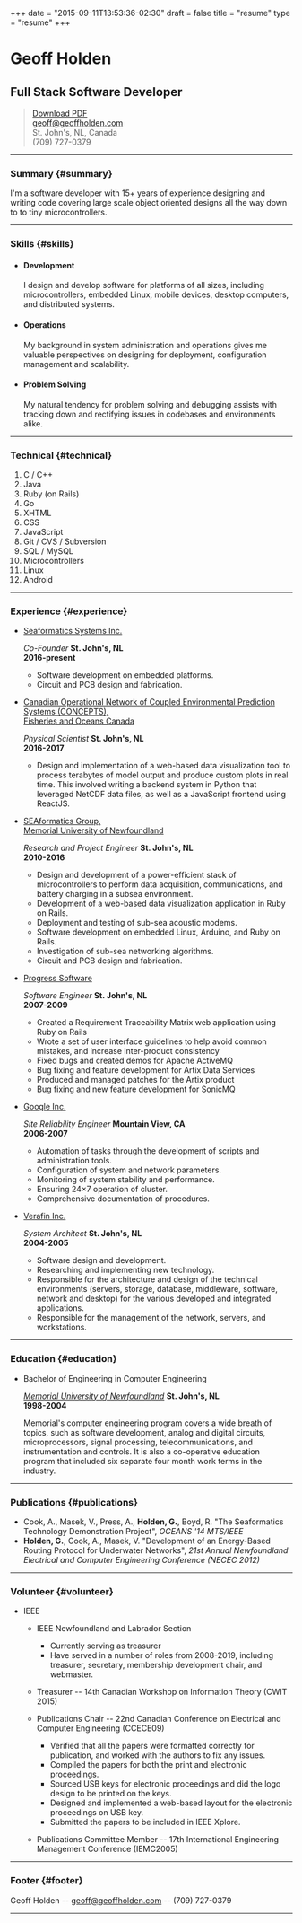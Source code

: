 +++
date = "2015-09-11T13:53:36-02:30"
draft = false
title = "resume"
type = "resume"
+++

Geoff Holden
============

Full Stack Software Developer
-----------------------------

> [Download PDF](resume.pdf)  
> [geoff@geoffholden.com](mailto:geoff@geoffholden.com)  
> St. John's, NL, Canada  
> (709) 727-0379

---

### Summary {#summary}

I'm a software developer with 15+ years of experience designing and writing code covering large scale object oriented designs all the way down to to tiny microcontrollers.

---

### Skills {#skills}

-	#### Development

	I design and develop software for platforms of all sizes, including microcontrollers, embedded Linux, mobile devices, desktop computers, and distributed systems.

-	#### Operations

	My background in system administration and operations gives me valuable perspectives on designing for deployment, configuration management and scalability.

-	#### Problem Solving

	My natural tendency for problem solving and debugging assists with tracking down and rectifying issues in codebases and environments alike.

---

### Technical {#technical}

1.	C / C++
2.	Java
3.	Ruby (on Rails)
4.	Go
5.	XHTML
6.	CSS
7.	JavaScript
8.	Git / CVS / Subversion
9.	SQL / MySQL
10.	Microcontrollers
11.	Linux
12.	Android

---

### Experience {#experience}

-	[Seaformatics Systems Inc.](http://www.seaformatics.ca)

	*Co-Founder* **St. John's, NL  
	2016-present**

	-	Software development on embedded platforms.
	-	Circuit and PCB design and fabrication.

-	[Canadian Operational Network of Coupled Environmental Prediction Systems (CONCEPTS),<br />Fisheries and Oceans Canada](http://www.dfo-mpo.gc.ca)

	*Physical Scientist* **St. John's, NL  
	2016-2017**

	-	Design and implementation of a web-based data visualization tool to process terabytes of model output and produce custom plots in real time. This involved writing a backend system in Python that leveraged NetCDF data files, as well as a JavaScript frontend using ReactJS.

-	[SEAformatics Group,<br /> Memorial University of Newfoundland](http://seaformatics.ca)

	*Research and Project Engineer* **St. John's, NL  
	2010-2016**

	-	Design and development of a power-efficient stack of microcontrollers to perform data acquisition, communications, and battery charging in a subsea environment.
	-	Development of a web-based data visualization application in Ruby on Rails.
	-	Deployment and testing of sub-sea acoustic modems.
	-	Software development on embedded Linux, Arduino, and Ruby on Rails.
	-	Investigation of sub-sea networking algorithms.
	-	Circuit and PCB design and fabrication.

-	[Progress Software](http://progress.com)

	*Software Engineer* **St. John's, NL  
	2007-2009**

	-	Created a Requirement Traceability Matrix web application using Ruby on Rails
	-	Wrote a set of user interface guidelines to help avoid common mistakes, and increase inter-product consistency
	-	Fixed bugs and created demos for Apache ActiveMQ
	-	Bug fixing and feature development for Artix Data Services
	-	Produced and managed patches for the Artix product
	-	Bug fixing and new feature development for SonicMQ

-	[Google Inc.](http://google.com)

	*Site Reliability Engineer* **Mountain View, CA  
	2006-2007**

	-	Automation of tasks through the development of scripts and administration tools.
	-	Configuration of system and network parameters.
	-	Monitoring of system stability and performance.
	-	Ensuring 24×7 operation of cluster.
	-	Comprehensive documentation of procedures.

-	[Verafin Inc.](http://verafin.com)

	*System Architect* **St. John's, NL  
	2004-2005**

	-	Software design and development.
	-	Researching and implementing new technology.
	-	Responsible for the architecture and design of the technical environments (servers, storage, database, middleware, software, network and desktop) for the various developed and integrated applications.
	-	Responsible for the management of the network, servers, and workstations.

---

### Education {#education}

-	Bachelor of Engineering in Computer Engineering

	*[Memorial University of Newfoundland](http://www.mun.ca)* **St. John's, NL  
	1998-2004**

	Memorial's computer engineering program covers a wide breath of topics, such as software development, analog and digital circuits, microprocessors, signal processing, telecommunications, and instrumentation and controls. It is also a co-operative education program that included six separate four month work terms in the industry.

---

### Publications {#publications}

-	Cook, A., Masek, V., Press, A., **Holden, G.**, Boyd, R. "The Seaformatics Technology Demonstration Project", *OCEANS '14 MTS/IEEE*
-	**Holden, G.**, Cook, A., Masek, V. "Development of an Energy-Based Routing Protocol for Underwater Networks", *21st Annual Newfoundland Electrical and Computer Engineering Conference (NECEC 2012)*

---

### Volunteer {#volunteer}

-	IEEE

	-	IEEE Newfoundland and Labrador Section

		-	Currently serving as treasurer
		-	Have served in a number of roles from 2008-2019, including treasurer, secretary, membership development chair, and webmaster.

	-	Treasurer -- 14th Canadian Workshop on Information Theory (CWIT 2015)

	-	Publications Chair -- 22nd Canadian Conference on Electrical and Computer Engineering (CCECE09)

		-	Verified that all the papers were formatted correctly for publication, and worked with the authors to fix any issues.
		-	Compiled the papers for both the print and electronic proceedings.
		-	Sourced USB keys for electronic proceedings and did the logo design to be printed on the keys.
		-	Designed and implemented a web-based layout for the electronic proceedings on USB key.
		-	Submitted the papers to be included in IEEE Xplore.

	-	Publications Committee Member -- 17th International Engineering Management Conference (IEMC2005)

---

### Footer {#footer}

Geoff Holden -- [geoff@geoffholden.com](mailto:geoff@geoffholden.com) -- (709) 727-0379

---

